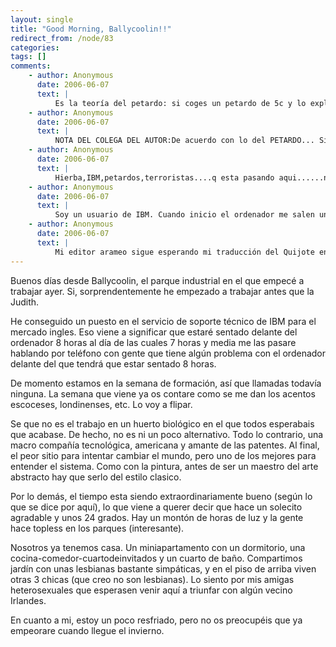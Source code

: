 ```yaml
---
layout: single
title: "Good Morning, Ballycoolin!!"
redirect_from: /node/83
categories:
tags: []
comments: 
    - author: Anonymous
      date: 2006-06-07
      text: |
          Es la teoría del petardo: si coges un petardo de 5c y lo explotas encima de tu mano, sólo tendrás una pequeña mancha de pólvora. Aparte del ruido, ni lo notarás.Pero prueba a cerrar el puño y explotar el petardo entonces. Tu mano es historia.Esto lo saben todos los terroristas de la historia. Si vuelas los edificios desde dentro, necesitas mucha menos carga explosiva.EDUUUUUUUUUUUUUUU, a petar la IBM.Saluditos y besos fuertes.DOP.  
    - author: Anonymous
      date: 2006-06-07
      text: |
          NOTA DEL COLEGA DEL AUTOR:De acuerdo con lo del PETARDO... Si coges un petardo con tres papeles y te lo enchufas al aire libre, sólo pillarás un morao considerable.Pero prueba a clavarte el peta en la intimidad de un pequeño cuarto de baño (submarino). Tu lucidez es historia.Esto lo saben todos los fumetas de la historia. Si fumas en espacios cerrados, necesitas mucha menos hierba explosiva.  
    - author: Anonymous
      date: 2006-06-07
      text: |
          Hierba,IBM,petardos,terroristas....q esta pasando aqui......no lo entiendo muy bien,pero ahora mismo me encuentro con un petrado sobre la palma de mi mano preparado para explosionarmelo y tres papeles y una cantidad considerable de hierba medicinal en la otra,q la hare tambien explosionar en un lugar cerrado.......lo q pase despues sera historia......Espero poder volver en algun momento del dia y explicar q paso, y si despues de esto he entendido mejor estos comentarios anonimos escritos en el blog de mi colega,por el q a veces siento impulsos homsexuales.....se lo hare saber a toda esta gente q sigue sus aventuras.....FDO.Un tio muy largo  
    - author: Anonymous
      date: 2006-06-07
      text: |
          Soy un usuario de IBM. Cuando inicio el ordenador me salen unas rayas verticales y uno que se parece a Mortadelo diciéndome que he cogido el Barrotes. Y ahora que mi padre acababa de traducir el Quijote al arameo... me va a matar.Si sirve de ayuda un colega de clase me dejó en disquette de 5 in cuarto el juego Hammerboy.Necesito ayuda urgente. Gracias.  
    - author: Anonymous
      date: 2006-06-07
      text: |
          Mi editor arameo sigue esperando mi traducción del Quijote en la que invertí los últimos 10 años de vida.No se ha solucionado el problema. Ahora me sale un comecocos detrás de los barrotes y un cartel que dice &quot;HAS PILLADO EL ANTITELEFÓNICA. CHUNGO CHAVAL.&quot;Por favor solucióneme esta angustia.  
---
```

Buenos días desde Ballycoolin, el parque industrial en el que empecé a trabajar ayer. Si, sorprendentemente he empezado a trabajar antes que la Judith.  

He conseguido un puesto en el servicio de soporte técnico de IBM para el mercado ingles. Eso viene a significar que estaré sentado delante del ordenador 8 horas al día de las cuales 7 horas y media me las pasare hablando por teléfono con gente que tiene algún problema con el ordenador delante del que tendrá que estar sentado 8 horas.  

De momento estamos en la semana de formación, así que llamadas todavía ninguna. La semana que viene ya os contare como se me dan los acentos escoceses, londinenses, etc. Lo voy a flipar.  

Se que no es el trabajo en un huerto biológico en el que todos esperabais que acabase. De hecho, no es ni un poco alternativo. Todo lo contrario, una macro compañía tecnológica, americana y amante de las patentes. Al final, el peor sitio para intentar cambiar el mundo, pero uno de los mejores para entender el sistema. Como con la pintura, antes de ser un maestro del arte abstracto hay que serlo del estilo clasico.  

Por lo demás, el tiempo esta siendo extraordinariamente bueno (según lo que se dice por aquí), lo que viene a querer decir que hace un solecito agradable y unos 24 grados. Hay un montón de horas de luz y la gente hace topless en los parques (interesante).  

Nosotros ya tenemos casa. Un miniapartamento con un dormitorio, una cocina-comedor-cuartodeinvitados y un cuarto de baño. Compartimos jardín con unas lesbianas bastante simpáticas, y en el piso de arriba viven otras 3 chicas (que creo no son lesbianas). Lo siento por mis amigas heterosexuales que esperasen venir aquí a triunfar con algún vecino Irlandes.  

En cuanto a mi, estoy un poco resfriado, pero no os preocupéis que ya empeorare cuando llegue el invierno.
